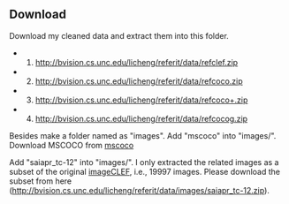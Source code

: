 ## Download
Download my cleaned data and extract them into this folder.
- 1) http://bvision.cs.unc.edu/licheng/referit/data/refclef.zip
- 2) http://bvision.cs.unc.edu/licheng/referit/data/refcoco.zip
- 3) http://bvision.cs.unc.edu/licheng/referit/data/refcoco+.zip 
- 4) http://bvision.cs.unc.edu/licheng/referit/data/refcocog.zip 

Besides make a folder named as "images".
Add "mscoco" into "images/". 
Download MSCOCO from [mscoco](http://mscoco.org/dataset/#overview)

Add "saiapr_tc-12" into "images/". I only extracted the related images as a subset of the original [imageCLEF](http://imageclef.org/SIAPRdata), i.e., 19997 images. Please download the subset from here (http://bvision.cs.unc.edu/licheng/referit/data/images/saiapr_tc-12.zip).
